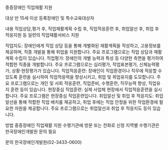 중증장애인 직업재활 지원

대상
만 15세 이상 등록장애인 및 특수교육대상자

내용
직업상담,평가 후, 직업재활계획 수립 후, 직업적응훈련 후, 취업알선 후, 취업 후 적응지원 등 일련의 직업재활서비스 지원

직업지도: 장애인에게 직업 상담 등을 통해 개별화된 재활계획을 작성하고, 고용정보를 제공하며, 직종 개발을 통해 취업을 지원합니다. 주요 프로그램으로는 직업 상담과 재활계획 수립이 있습니다.
직업평가: 장애인의 개별 능력과 특성 등 다양한 측면을 평가하여 적합한 직종을 개발합니다. 주요 프로그램으로는 심리평가, 작업표본평가, 신체능력평가, 상황·현장평가가 있습니다.
직업적응훈련: 장애인이 직업환경이나 직무에 적응할 수 있도록 훈련을 실시하여 직업적응력을 향상시키고, 취업 및 취업유지를 도모합니다. 주요 프로그램으로는 개인 및 사회 적응훈련, 직업준비, 수행훈련, 직무능력 향상, 직업유지 훈련 등이 있습니다.
현장중심 직업훈련: 실제 사업체 현장에서 직업적응훈련을 실시합니다. 주요 프로그램은 현장중심 직업훈련입니다.
취업알선 및 취업 후 적응지도: 취업 알선을 통해 적합한 직업 배치를 제공하고, 취업 후에는 직업 안정을 위한 작업환경에 필요한 자원을 제공합니다. 주요 프로그램으로는 취업알선과 취업 후 적응지도 등이 있습니다.

방법
중증장애인 직업재활 지원 수행기관에 방문 또는 전화로 신청
지역별 수행기관은 한국장애인개발원 문의 필요

문의
한국장애인개발원(02-3433-0600)
